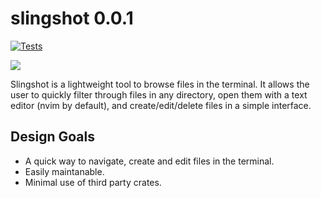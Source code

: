 slingshot 0.0.1
============

[![Tests](https://github.com/caio-ishikawa/slingshot/actions/workflows/ci.yml/badge.svg?branch=master)](https://github.com/caio-ishikawa/slingshot/actions/workflows/ci.yml)

<img src="https://s11.gifyu.com/images/ScJA0.gif">

Slingshot is a lightweight tool to browse files in the terminal. It allows the user to quickly filter through files in any directory, open them with a text editor (nvim by default), and create/edit/delete files in a simple interface.

Design Goals
------------
- A quick way to navigate, create and edit files in the terminal.
- Easily maintanable.
- Minimal use of third party crates.


